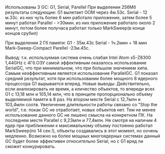 Использованы 3 GC: G1, Serial, Parellel
При выделении 256Мб результаты следующие:
G1 вылетает ООМ через 4м.53с.
Serial - 12 м.33с. из них чуть более 6 мин работало приложение, затем более 5 минут работал 
Parallel - >30мин. из них приложение работало около 2 минут, потом более получаса работал только MarkSweep(в конце концов срубил)

При выделении 2 Гб памяти:
G1 - 35м.43с
Serial - 1ч.2мин + 18 мин Mark-Sweep-Compact
Parellel -23м.45с.

Вывод: т.к. используемая система очень слабая Intel Atom x5-Z8300 1,44GHz c 4Гб.ОЗУ самой эффективным оказалось использование SerialGC, что при минимальном, что при большом значением хипа. Самым неэффективным является использование ParallelGC. G1 показал средний результат, хотя при использовании более мощного 8 ядерного процессора G1 вырывается вперед.
Новые выводы:
Действительно, если анализировать не время, а кличество объектов, то впереди всех G1 c 13,18 млн и 105,14 млн, что в принципе пропорционально объему выделяемой памяти в 8 раз.
На втором месте Serial c 12,7млн и 103,4млн соотв. Увеличение длительности работы связано со "Stop the world", т.е. покак GC не отработает, новых объектов нет. Тем не менее использование данного GC не лишено смысла на конкретном ПК.
На последнем месте Parallel c 9,23млн и 77,4млн. Не смотря на наличии 4 ядер при приближении к максимальному объему постоянно работал MarkSweep(по 14 сек.!), объекты создавались в этот момент, но оочень медленно. Возможно на более мощных многоядерных системах данный GC будет более эффективен относительно Serial, но с G1 вряд ли сможет конкурировать.